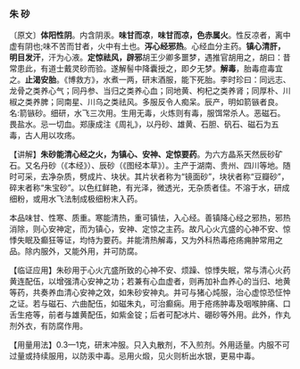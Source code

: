 ### 朱 砂

〔原文〕**体阳性阴**。内含阴汞。**味甘而凉**，**味甘而凉，色赤属火**。性反凉者，离中虚有阴也;味不苦而甘者，火中有土也。**泻心经邪热**。心经血分主药。**镇心清肝，明目发汗**，汗为心液。**定惊祛风，辟邪**胡王少卿多噩梦，遇推官胡用之，胡曰：昔常患此，有道士戴灵砂而验。遂解髻中降囊授之，即夕无梦。**解毒**，胎毒痘毒宜之。**止渴安胎**。《博救方》，水煮一两，研末酒服，能下死胎。李时珍曰：同远志、龙骨之类养心气；同丹参、当归之类养心血；同地黄、枸杞之类养肾；同厚朴、川椒之类养脾；同南星、川乌之类祛风。多服反令人痴呆。辰产，明如箭镞者良。名:箭镞砂。细研，水飞三次用。生用无毒，火炼则有毒，服饵常杀人。恶磁石。畏盐水。忌一切血。郑康成注《周礼》，以丹砂、雄黄、石胆、矾石、磁石为五毒，古人用以攻疡。

【讲解】**朱砂能清心经之火，为镇心、安神、定惊要药**。为六方晶系天然辰砂矿石。又名丹砂（《本经》）、辰砂（《图经本草》）。主产于湖南、贵州、四川等地。随时可采，去净杂质，劈成片、块状。其片状者称为“镜面砂”，块状者称“豆瓣砂”，碎末者称“朱宝砂”。以色红鲜艳，有光泽，微透光，无杂质者佳。不溶于水，研成细粉，或用水飞法制成极细粉末入药。

本品味甘、性寒、质重。寒能清热，重可镇怯，入心经。善镇降心经之邪热，邪热消除，则心安神定，而为镇心，安神、定惊之主药。故凡心火亢盛的心神不安、惊悸失眠及癫狂等证，均恃为要药。并能清热解毒，又为外科热毒疮疡痈肿常用之品。除内服外，又能外用，并可防腐。

【临证应用】朱砂用于心火亢盛所致的心神不安、烦躁、惊悸失眠，常与清心火药黄连配伍，以增强清心安神之功；若兼有心血虚者，则再加补血养心的当归、地黄等药，共奏养血清心安神之效，如朱砂安神丸。并可与猪心炖服，治心虚惊恐怔忡之证。若与磁石、六曲配伍，如磁朱丸，可治癫痫。用于疮疡肿毒及咽喉肿痛、口舌生疮等，前者与雄黄配伍，如紫金锭；后者可配冰片、硼砂等外用。此外，作丸剂外衣，有防腐作用。

【用量用法】0.3—1克，研末冲服。只入丸散剂，不入煎剂。外用适量。内服不可过量或持续服用，以防汞中毒。忌用火煅，见火则析出水银，更易中毒。
